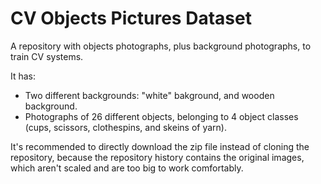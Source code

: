 # CV Objects Pictures Dataset
A repository with objects photographs, plus background photographs, to train CV systems.

It has:
  * Two different backgrounds: "white" bakground, and wooden background.
  * Photographs of 26 different objects, belonging to 4 object classes (cups, scissors, clothespins, and skeins of yarn).

It's recommended to directly download the zip file instead of cloning the repository, because the repository history contains the original images, which aren't scaled and are too big to work comfortably.
